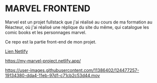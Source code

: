 # MARVEL FRONTEND

Marvel est un projet fullstack que j'ai réalisé au cours de ma formation au Réacteur, où j'ai réalisé une réplique du site du même, qui catalogue les comic books et les personnages marvel.

Ce repo est la partie front-end de mon projet.

<ins>Lien Netlify</ins>

https://my-marvel-project.netlify.app/





https://user-images.githubusercontent.com/11386402/124477257-19134380-dda4-11eb-97d1-c71cb2c53d44.mov

